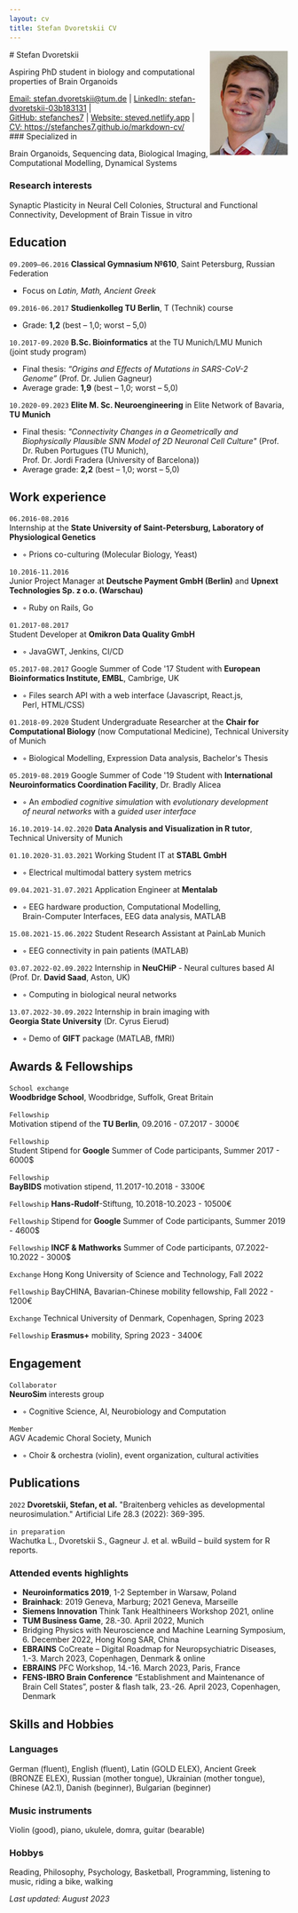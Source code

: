 ```yaml
---
layout: cv
title: Stefan Dvoretskii CV
---
```

<img style="float: right;width: 15vw; height:auto" src="media/my_photo.png">
# Stefan Dvoretskii


Aspiring PhD student in biology and computational properties of Brain Organoids

<div id="webaddress">
<a href="stefan.dvoretskii@tum.de">Email: stefan.dvoretskii@tum.de</a>
| <a href="http://linkedin.com/stefan-dvoretskii-03b183131">LinkedIn: stefan-dvoretskii-03b183131</a>
  | <br> <a href="https://github.com/stefanches7">GitHub: stefanches7</a>
  |  <a href="https://steved.netlify.app">Website: steved.netlify.app</a>
  | <br> <a href="https://stefanches7.github.io/markdown-cv/">CV: https://stefanches7.github.io/markdown-cv/</a>
 </div>
### Specialized in

Brain Organoids, Sequencing data, Biological Imaging, Computational Modelling, Dynamical Systems


### Research interests

Synaptic Plasticity in Neural Cell Colonies, Structural and Functional Connectivity, Development of Brain Tissue in vitro


## Education

`09.2009–06.2016`
__Classical Gymnasium №610__, Saint Petersburg, Russian Federation
- Focus on _Latin, Math, Ancient Greek_

`09.2016-06.2017`
__Studienkolleg TU Berlin__, T (Technik) course
- Grade: __1,2__ (best – 1,0; worst – 5,0)

`10.2017-09.2020`
__B.Sc. Bioinformatics__ at the TU Munich/LMU Munich <br> (joint study program)
- Final thesis: _“Origins and Effects of Mutations in SARS-CoV-2 <br> Genome”_ (Prof. Dr. Julien Gagneur)
- Average grade: __1,9__ (best – 1,0; worst – 5,0)

`10.2020-09.2023`
__Elite M. Sc. Neuroengineering__ in Elite Network of Bavaria,<br> __TU Munich__
- Final thesis: _"Connectivity Changes in a Geometrically and Biophysically Plausible SNN Model of 2D Neuronal Cell Culture"_ (Prof. Dr. Ruben Portugues (TU Munich), <br> Prof. Dr. Jordi Fradera (University of Barcelona))
- Average grade: __2,2__ (best – 1,0; worst – 5,0)

## Work experience

`06.2016-08.2016`	
Internship at the __State University of Saint-Petersburg, Laboratory of Physiological Genetics__
- ◦ Prions co-culturing (Molecular Biology, Yeast)

`10.2016-11.2016`	
Junior Project Manager at __Deutsche Payment GmbH (Berlin)__ and __Upnext Technologies Sp. z o.o. (Warschau)__ 
- ◦ Ruby on Rails, Go

`01.2017-08.2017`	 
Student Developer at __Omikron Data Quality GmbH__ 
- ◦ JavaGWT, Jenkins, CI/CD

`05.2017-08.2017`
Google Summer of Code '17 Student with __European Bioinformatics Institute, EMBL__, Cambrige, UK
- ◦	Files search API with a web interface (Javascript, React.js, <br> Perl, HTML/CSS)

`01.2018-09.2020`
Student Undergraduate Researcher at the __Chair for Computational Biology__ (now Computational Medicine), Technical University of Munich
- ◦	Biological Modelling, Expression Data analysis, Bachelor's Thesis

`05.2019-08.2019`
Google Summer of Code '19 Student with __International Neuroinformatics Coordination Facility__, Dr. Bradly Alicea
- ◦	An _embodied cognitive simulation_ with _evolutionary development <br> of neural networks_ with a _guided user interface_

`16.10.2019-14.02.2020`
__Data Analysis and Visualization in R tutor__, Technical University of Munich

`01.10.2020-31.03.2021`
Working Student IT at __STABL GmbH__
- ◦	Electrical multimodal battery system metrics	

`09.04.2021-31.07.2021`
Application Engineer at __Mentalab__
- ◦ EEG hardware production, Computational Modelling,<br> Brain-Computer Interfaces, EEG data analysis, MATLAB

`15.08.2021-15.06.2022`
Student Research Assistant at PainLab Munich
- ◦	EEG connectivity in pain patients (MATLAB)

`03.07.2022-02.09.2022`
Internship in __NeuCHiP__ - Neural cultures based AI <br> (Prof. Dr. __David Saad__, Aston, UK)
- ◦	Computing in biological neural networks

`13.07.2022-30.09.2022`	
Internship in brain imaging with <br> __Georgia State University__ (Dr. Cyrus Eierud)
- ◦	Demo of __GIFT__ package (MATLAB, fMRI)


## Awards & Fellowships

`School exchange`	 
__Woodbridge School__, Woodbridge, Suffolk, Great Britain

`Fellowship`	
Motivation stipend of the __TU Berlin__, 09.2016 - 07.2017 - 3000€

`Fellowship`	
Student Stipend for __Google__ Summer of Code participants, Summer 2017 - 6000$
 
`Fellowship`	
__BayBIDS__ motivation stipend, 11.2017-10.2018 - 3300€

`Fellowship`
__Hans-Rudolf__-Stiftung, 10.2018-10.2023 - 10500€

`Fellowship`
Stipend for __Google__ Summer of Code participants, Summer 2019 - 4600$

`Fellowship`
__INCF & Mathworks__ Summer of Code participants, 07.2022-10.2022 - 3000$

`Exchange`
Hong Kong University of Science and Technology, Fall 2022

`Fellowship`
BayCHINA, Bavarian-Chinese mobility fellowship, Fall 2022 - 1200€

`Exchange`
Technical University of Denmark, Copenhagen, Spring 2023

`Fellowship`
__Erasmus+__ mobility, Spring 2023 - 3400€

## Engagement
`Collaborator`	
__NeuroSim__ interests group
- ◦	Cognitive Science, AI, Neurobiology and Computation

`Member`	
AGV Academic Choral Society, Munich
- ◦	Choir & orchestra (violin), event organization, cultural activities

## Publications

`2022`
__Dvoretskii, Stefan, et al.__ "Braitenberg vehicles as developmental neurosimulation." Artificial Life 28.3 (2022): 369-395.

`in preparation`  
Wachutka L., Dvoretskii S., Gagneur J. et al. wBuild – build system for R reports.

### Attended events highlights
- __Neuroinformatics 2019__, 1-2 September in Warsaw, Poland 
- __Brainhack__: 2019 Geneva, Marburg; 2021 Geneva, Marseille
- __Siemens Innovation__ Think Tank Healthineers Workshop 2021, online
- __TUM Business Game__, 28.-30. April 2022, Munich
- Bridging Physics with Neuroscience and Machine Learning Symposium, <br> 6. December 2022, Hong Kong SAR, China
- __EBRAINS__ CoCreate – Digital Roadmap for Neuropsychiatric Diseases,<br> 1.-3. March 2023, Copenhagen, Denmark & online
- __EBRAINS__ PFC Workshop, 14.-16. March 2023, Paris, France
- __FENS-IBRO Brain Conference__ “Establishment and Maintenance of <br> Brain Cell States”, poster & flash talk, 23.-26. April 2023, Copenhagen, Denmark 


## Skills and Hobbies 

### Languages 

German (fluent), English (fluent), Latin (GOLD ELEX), Ancient Greek (BRONZE ELEX), Russian (mother tongue), Ukrainian (mother tongue), Chinese (A2.1), Danish (beginner), Bulgarian (beginner)

### Music instruments

Violin (good), piano, ukulele, domra, guitar (bearable)

### Hobbys

Reading, Philosophy, Psychology, Basketball, Programming, listening to music, riding a bike, walking


_Last updated: August 2023_


